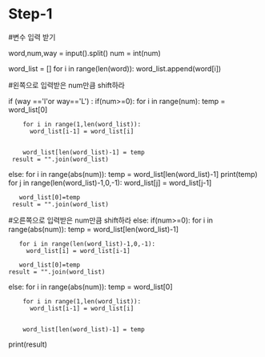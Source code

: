 # Step-1

#변수 입력 받기

  word,num,way = input().split()
  num = int(num)

  word_list = []
  for i in range(len(word)):
    word_list.append(word[i])


#왼쪽으로 입력받은 num만큼 shift하라

if (way =='l'or way=='L') :
   if(num>=0):
     for i in range(num):
        temp = word_list[0]

        for i in range(1,len(word_list)):
          word_list[i-1] = word_list[i]
   

        word_list[len(word_list)-1] = temp
     result = "".join(word_list)
     
   else:
     for i in range(abs(num)):
       temp = word_list[len(word_list)-1]
       print(temp)
       for j in range(len(word_list)-1,0,-1):
         word_list[j] = word_list[j-1]
        
       word_list[0]=temp
     result = "".join(word_list)
     
     
#오른쪽으로 입력받은 num만큼 shift하라
else:
  if(num>=0):
    for i in range(abs(num)):
       temp = word_list[len(word_list)-1]
       
       for i in range(len(word_list)-1,0,-1):
         word_list[i] = word_list[i-1]
        
       word_list[0]=temp
    result = "".join(word_list)
    
  else:
    for i in range(abs(num)):
        temp = word_list[0]

        for i in range(1,len(word_list)):
          word_list[i-1] = word_list[i]
   

        word_list[len(word_list)-1] = temp
      

print(result)
